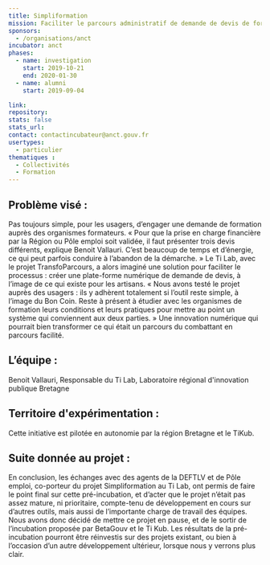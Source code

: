 ```yaml
---
title: Simpliformation
mission: Faciliter le parcours administratif de demande de devis de formation
sponsors:
  - /organisations/anct
incubator: anct
phases:
  - name: investigation
    start: 2019-10-21
    end: 2020-01-30
  - name: alumni
    start: 2019-09-04

link:
repository:
stats: false
stats_url:
contact: contactincubateur@anct.gouv.fr
usertypes:
  - particulier
thematiques : 
  - Collectivités
  - Formation
---
```


## Problème visé :

Pas toujours simple, pour les usagers, d’engager une demande de formation auprès des organismes formateurs. « Pour que la prise en charge financière par la Région ou Pôle emploi soit validée, il faut présenter trois devis différents, explique Benoit Vallauri. C’est beaucoup de temps et d’énergie, ce qui peut parfois conduire à l’abandon de la démarche. » Le Ti Lab, avec le projet TransfoParcours, a alors imaginé une solution pour faciliter le processus : créer une plate-forme numérique de demande de devis, à l’image de ce qui existe pour les artisans. « Nous avons testé le projet auprès des usagers : ils y adhèrent totalement si l’outil reste simple, à l’image du Bon Coin. Reste à présent à étudier avec les organismes de formation leurs conditions et leurs pratiques pour mettre au point un système qui conviennent aux deux parties. » Une innovation numérique qui pourrait bien transformer ce qui était un parcours du combattant en parcours facilité.

## L’équipe :

Benoit Vallauri, Responsable du Ti Lab, Laboratoire régional d'innovation publique Bretagne

## Territoire d'expérimentation :

Cette initiative est pilotée en autonomie par la région Bretagne et le TiKub.

## Suite donnée au projet :

En conclusion, les échanges avec des agents de la DEFTLV et de Pôle emploi, co-porteur du projet Simpliformation au Ti Lab, ont permis de faire le point final sur cette pré-incubation, et d’acter que le projet n’était pas assez mature, ni prioritaire, compte-tenu de développement en cours sur d’autres outils, mais aussi de l’importante charge de travail des équipes.
Nous avons donc décidé de mettre ce projet en pause, et de le sortir de l’incubation proposée par BetaGouv et le Ti Kub. Les résultats de la pré-incubation pourront être réinvestis sur des projets existant, ou bien à l’occasion d’un autre développement ultérieur, lorsque nous y verrons plus clair.
